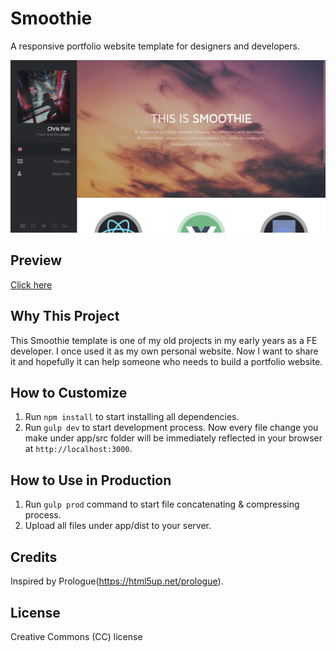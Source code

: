 # Smoothie
A responsive portfolio website template for designers and developers.

![screenshot](./screenshot.png "Smoothie")

## Preview
[Click here](http://panteng.github.io/Smoothie/)

## Why This Project
This Smoothie template is one of my old projects in my early years as a FE developer. I once used it as my own personal website. Now I want to share it and hopefully it can help someone who needs to build a portfolio website.

## How to Customize
1. Run `npm install` to start installing all dependencies.
2. Run `gulp dev` to start development process. Now every file change you make under app/src folder will be immediately reflected in your browser at `http://localhost:3000`.

## How to Use in Production
1. Run `gulp prod` command to start file concatenating & compressing process.
2. Upload all files under app/dist to your server.

## Credits
Inspired by Prologue(https://html5up.net/prologue).

## License
Creative Commons (CC) license
